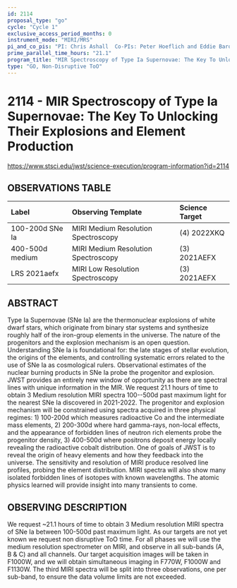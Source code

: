 ```yaml
---
id: 2114
proposal_type: "go"
cycle: "Cycle 1"
exclusive_access_period_months: 0
instrument_mode: "MIRI/MRS"
pi_and_co_pis: "PI: Chris Ashall  Co-PIs: Peter Hoeflich and Eddie Baron"
prime_parallel_time_hours: "21.1"
program_title: "MIR Spectroscopy of Type Ia Supernovae: The Key To Unlocking Their Explosions and Element Production"
type: "GO, Non-Disruptive ToO"
---
```

# 2114 - MIR Spectroscopy of Type Ia Supernovae: The Key To Unlocking Their Explosions and Element Production
https://www.stsci.edu/jwst/science-execution/program-information?id=2114
## OBSERVATIONS TABLE
| Label               | Observing Template                      | Science Target    |
| :------------------ | :-------------------------------------- | :---------------- |
| 100-200d SNe Ia     | MIRI Medium Resolution Spectroscopy     | (4) 2022XKQ       |
| 400-500d medium     | MIRI Medium Resolution Spectroscopy     | (3) 2021AEFX      |
| LRS 2021aefx        | MIRI Low Resolution Spectroscopy        | (3) 2021AEFX      |

## ABSTRACT

Type Ia Supernovae (SNe Ia) are the thermonuclear explosions of white dwarf stars, which originate from binary star systems and synthesize roughly half of the iron-group elements in the universe. The nature of the progenitors and the explosion mechanism is an open question. Understanding SNe Ia is foundational for: the late stages of stellar evolution, the origins of the elements, and controlling systematic errors related to the use of SNe Ia as cosmological rulers. Observational estimates of the nuclear burning products in SNe Ia probe the progenitor and explosion. JWST provides an entirely new window of opportunity as there are spectral lines with unique information in the MIR. We request 21.1 hours of time to obtain 3 Medium resolution MIRI spectra 100--500d past maximum light for the nearest SNe Ia discovered in 2021-2022. The progenitor and explosion mechanism will be constrained using spectra acquired in three physical regimes: 1) 100-200d which measures radioactive Co and the intermediate mass elements, 2) 200-300d where hard gamma-rays, non-local effects, and the appearance of forbidden lines of neutron rich elements probe the progenitor density, 3) 400-500d where positrons deposit energy locally revealing the radioactive cobalt distribution. One of goals of JWST is to reveal the origin of heavy elements and how they feedback into the universe. The sensitivity and resolution of MIRI produce resolved line profiles, probing the element distribution. MIRI spectra will also show many isolated forbidden lines of isotopes with known wavelengths. The atomic physics learned will provide insight into many transients to come.

## OBSERVING DESCRIPTION

We request ~21.1 hours of time to obtain 3 Medium resolution MIRI spectra of SNe Ia between 100-500d past maximum light. As our targets are not yet known we request non disruptive ToO time. For all phases we will use the medium resolution spectrometer on MIRI, and observe in all sub-bands (A, B & C) and all channels. Our target acquisition images will be taken in F1000W, and we will obtain simultaneous imaging in F770W, F1000W and F1130W. The third MIRI spectra will be split into three observations, one per sub-band, to ensure the data volume limits are not exceeded.